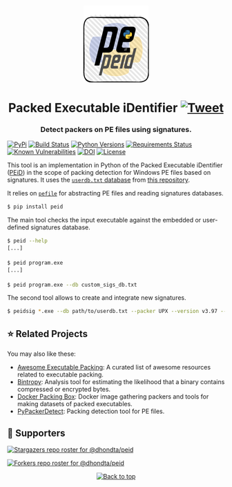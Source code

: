 <p align="center"><img src="https://github.com/dhondta/peid/raw/main/logo.png"></p>
<h1 align="center">Packed Executable iDentifier <a href="https://twitter.com/intent/tweet?text=Packed%20Executable%20iDentifier%20-%20Python%20implementation%20of%20PEiD,%20the%20well-known%20packer%20identification%20tool%20for%20PE%20files%20based%20on%20signatures.%0D%0Ahttps%3a%2f%2fgithub%2ecom%2fdhondta%2fpeid%0D%0A&hashtags=python,pe,peid,packer,packingdetection"><img src="https://img.shields.io/badge/Tweet--lightgrey?logo=twitter&style=social" alt="Tweet" height="20"/></a></h1>
<h3 align="center">Detect packers on PE files using signatures.</h3>

[![PyPi](https://img.shields.io/pypi/v/peid.svg)](https://pypi.python.org/pypi/peid/)
[![Build Status](https://travis-ci.com/dhondta/peid.svg?branch=main)](https://travis-ci.com/dhondta/peid)
[![Python Versions](https://img.shields.io/pypi/pyversions/peid.svg)](https://pypi.python.org/pypi/peid/)
[![Requirements Status](https://requires.io/github/dhondta/peid/requirements/?branch=main)](https://requires.io/github/dhondta/peid/requirements/?branch=main)
[![Known Vulnerabilities](https://snyk.io/test/github/dhondta/peid/badge.svg?targetFile=requirements.txt)](https://snyk.io/test/github/dhondta/peid?targetFile=requirements.txt)
[![DOI](https://zenodo.org/badge/383567798.svg)](https://zenodo.org/badge/latestdoi/383567798)
[![License](https://img.shields.io/pypi/l/peid.svg)](https://pypi.python.org/pypi/peid/)

This tool is an implementation in Python of the Packed Executable iDentifier ([PEiD](https://www.aldeid.com/wiki/PEiD)) in the scope of packing detection for Windows PE files based on signatures. It uses the [`userdb.txt` database](https://github.com/wolfram77web/app-peid/blob/master/userdb.txt) from [this repository](https://github.com/wolfram77web/app-peid).

It relies on [`pefile`](https://github.com/erocarrera/pefile) for abstracting PE files and reading signatures databases.

```sh
$ pip install peid
```

The main tool checks the input executable against the embedded or user-defined signatures database.

```sh
$ peid --help
[...]

$ peid program.exe
[...]

$ peid program.exe --db custom_sigs_db.txt
```

The second tool allows to create and integrate new signatures.

```sh
$ peidsig *.exe --db path/to/userdb.txt --packer UPX --version v3.97 --author jsmith
```


## :star: Related Projects

You may also like these:

- [Awesome Executable Packing](https://github.com/dhondta/awesome-executable-packing): A curated list of awesome resources related to executable packing.
- [Bintropy](https://github.com/dhondta/bintropy): Analysis tool for estimating the likelihood that a binary contains compressed or encrypted bytes.
- [Docker Packing Box](https://github.com/dhondta/docker-packing-box): Docker image gathering packers and tools for making datasets of packed executables.
- [PyPackerDetect](https://github.com/dhondta/PyPackerDetect): Packing detection tool for PE files.


## :clap:  Supporters

[![Stargazers repo roster for @dhondta/peid](https://reporoster.com/stars/dark/dhondta/peid)](https://github.com/dhondta/peid/stargazers)

[![Forkers repo roster for @dhondta/peid](https://reporoster.com/forks/dark/dhondta/peid)](https://github.com/dhondta/peid/network/members)

<p align="center"><a href="#"><img src="https://img.shields.io/badge/Back%20to%20top--lightgrey?style=social" alt="Back to top" height="20"/></a></p>

